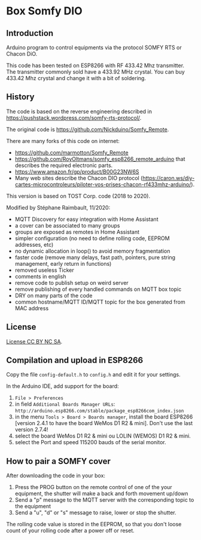 # Box Somfy DIO

## Introduction

Arduino program to control equipments via the protocol SOMFY RTS or Chacon DiO.

This code has been tested on ESP8266 with RF 433.42 Mhz transmitter. The
transmitter commonly sold have a 433.92 MHz crystal. You can buy 433.42 Mhz
crystal and change it with a bit of soldering.

## History

The code is based on the reverse engineering described in <https://pushstack.wordpress.com/somfy-rts-protocol/>.

The original code is <https://github.com/Nickduino/Somfy_Remote>.

There are many forks of this code on internet:

- <https://github.com/marmotton/Somfy_Remote>
- <https://github.com/RoyOltmans/somfy_esp8266_remote_arduino> that describes the required electronic parts.
- <https://www.amazon.fr/gp/product/B00G23NW6S>
- Many web sites describe the Chacon DIO protocol (<https://caron.ws/diy-cartes-microcontroleurs/piloter-vos-prises-chacon-rf433mhz-arduino/>).

This version is based on TOST Corp. code (2018 to 2020).

Modified by Stéphane Raimbault, 11/2020:

- MQTT Discovery for easy integration with Home Assistant
- a cover can be associated to many groups
- groups are exposed as remotes in Home Assistant
- simpler configuration (no need to define rolling code, EEPROM addresses, etc)
- no dynamic allocation in loop() to avoid memory fragmentation
- faster code (remove many delays, fast path, pointers, pure string management, early return in functions)
- removed useless Ticker
- comments in english
- remove code to publish setup on weird server
- remove publishing of every handled commands on MQTT box topic
- DRY on many parts of the code
- common hostname/MQTT ID/MQTT topic for the box generated from MAC address

## License

[License CC BY NC SA](https://creativecommons.org/licenses/by-nc-sa/4.0/).

## Compilation and upload in ESP8266

Copy the file `config-default.h` to `config.h` and edit it for your settings.

In the Arduino IDE, add support for the board:

1. `File > Preferences`
2. in field `Additional Boards Manager URLs`: `http://arduino.esp8266.com/stable/package_esp8266com_index.json`
3. in the menu `Tools > Board > Boards manager`, install the board ESP8266 [version 2.4.1 to have the board WeMos D1 R2 & mini]. Don't use the last version 2.7.4!
4. select the board WeMos D1 R2 & mini ou LOLIN (WEMOS) D1 R2 & mini.
5. select the Port and speed 115200 bauds of the serial monitor.

## How to pair a SOMFY cover

After downloading the code in your box:

1. Press the PROG button on the remote control of one of the your equipment, the
   shutter will make a back and forth movement up/down
2. Send a "p" message to the MQTT server with the corresponding topic to the
equipment
3. Send a "u", "d" or "s" message to raise, lower or stop the shutter.

The rolling code value is stored in the EEPROM, so that you don't loose count of your rolling code after a power off or reset.
